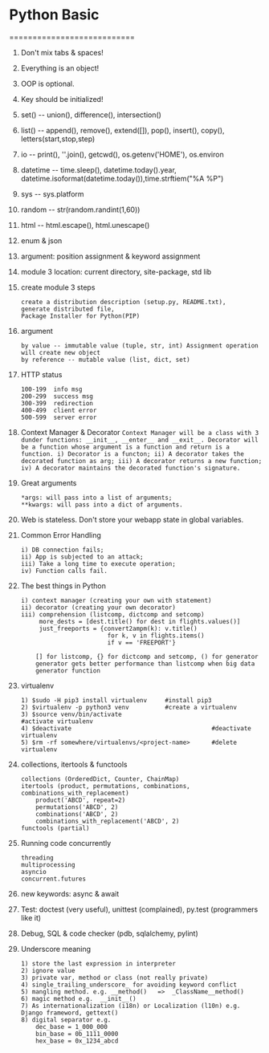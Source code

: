 # Python Basic
===========================
1. Don't mix tabs & spaces!
2. Everything is an object!
3. OOP is optional.
4. Key should be initialized!
5. set() -- union(), difference(), intersection()
6. list() -- append(), remove(), extend([]), pop(), insert(), copy(), letters(start,stop,step)
7. io -- print(), ''.join(), getcwd(), os.getenv('HOME'), os.environ
8. datetime -- time.sleep(), datetime.today().year, datetime.isoformat(datetime.today()),time.strftiem("%A %P")
9. sys -- sys.platform
10. random -- str(random.randint(1,60))
11. html -- html.escape(), html.unescape()
12. enum & json
13. argument: position assignment & keyword assignment
14. module 3 location: current directory, site-package, std lib
15. create module 3 steps
    ```
    create a distribution description (setup.py, README.txt),
    generate distributed file, 
    Package Installer for Python(PIP)
    ```

16. argument
    ```
    by value -- immutable value (tuple, str, int) Assignment operation will create new object
    by reference -- mutable value (list, dict, set)
    ```
17. HTTP status
    ```
    100-199  info msg
    200-299  success msg
    300-399  redirection
    400-499  client error
    500-599  server error
    ```
 18. Context Manager & Decorator
    ```
    Context Manager will be a class with 3 dunder functions: __init__, __enter__ and __exit__.
    Decorator will be a function whose argument is a function and return is a function.
        i) Decorator is a functon;
        ii) A decorator takes the decorated function as arg;
        iii) A decorator returns a new function;
        iv) A decorator maintains the decorated function's signature.
    ```
19. Great arguments
    ```
    *args: will pass into a list of arguments;
    **kwargs: will pass into a dict of arguments.
    ```
20. Web is stateless. Don't store your webapp state in global variables.
21. Common Error Handling
    ```
    i) DB connection fails;
    ii) App is subjected to an attack;
    iii) Take a long time to execute operation;
    iv) Function calls fail.
    ```
22. The best things in Python
    ```
    i) context manager (creating your own with statement)
    ii) decorator (creating your own decorator)
    iii) comprehension (listcomp, dictcomp and setcomp)
         more_dests = [dest.title() for dest in flights.values()]
         just_freeports = {convert2ampm(k): v.title()
                            for k, v in flights.items()
                            if v == 'FREEPORT'}

        [] for listcomp, {} for dictcomp and setcomp, () for generator
        generator gets better performance than listcomp when big data
        generator function
    ```
23. virtualenv
    ```
    1) $sudo -H pip3 install virtualenv     #install pip3
    2) $virtualenv -p python3 venv          #create a virtualenv
    3) $source venv/bin/activate                                  #activate virtualenv
    4) $deactivate                                       #deactivate virtualenv
    5) $rm -rf somewhere/virtualenvs/<project-name>      #delete virtualenv
    ```
24. collections, itertools & functools
    ```
    collections (OrderedDict, Counter, ChainMap)
    itertools (product, permutations, combinations, combinations_with_replacement)
        product('ABCD', repeat=2)
        permutations('ABCD', 2)
        combinations('ABCD', 2)
        combinations_with_replacement('ABCD', 2)
    functools (partial)
    ```
25. Running code concurrently
    ```
    threading
    multiprocessing
    asyncio
    concurrent.futures
    ```
26. new keywords: async & await
27. Test: doctest (very useful), unittest (complained), py.test (programmers like it)
28. Debug, SQL & code checker (pdb, sqlalchemy, pylint)
29. Underscore meaning
    ```
    1) store the last expression in interpreter
    2) ignore value
    3) private var, method or class (not really private)
    4) single_trailing_underscore_ for avoiding keyword conflict
    5) mangling method. e.g. __method()   =>  _ClassName__method()
    6) magic method e.g.  __init__()
    7) As internationalization (i18n) or Localization (l10n) e.g. Django frameword, gettext()
    8) digital separator e.g.
        dec_base = 1_000_000
        bin_base = 0b_1111_0000
        hex_base = 0x_1234_abcd
    ```
